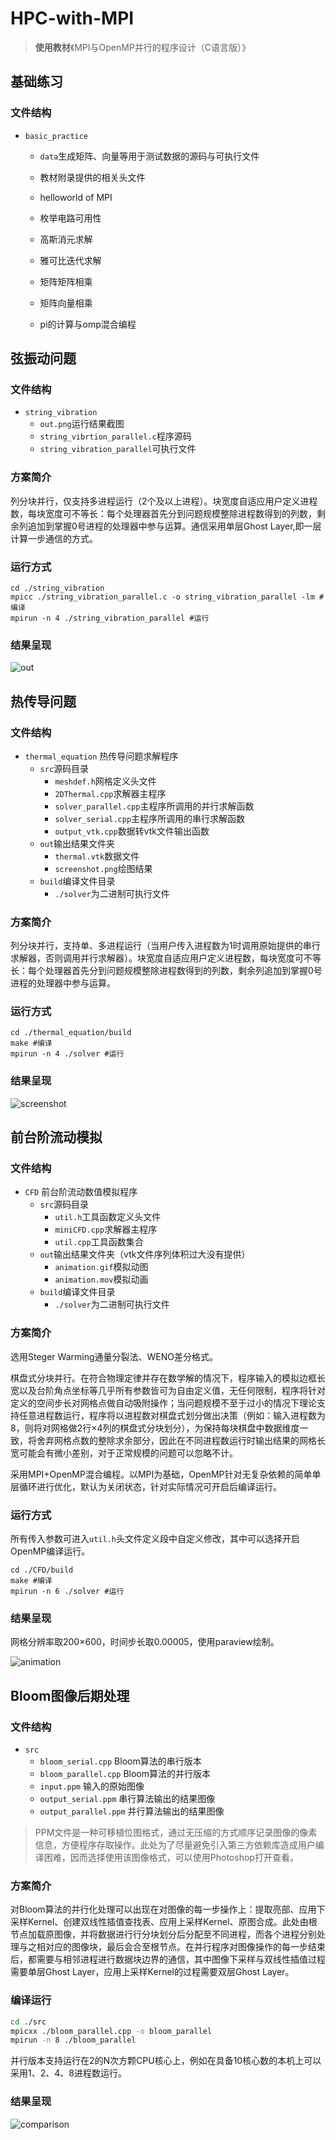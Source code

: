 # HPC-with-MPI

> **使用教材**《MPI与OpenMP并行的程序设计（C语言版）》



## 基础练习

### 文件结构

- `basic_practice`

  - `data`生成矩阵、向量等用于测试数据的源码与可执行文件

  - 教材附录提供的相关头文件

  - helloworld of MPI

  - 枚举电路可用性

  - 高斯消元求解

  - 雅可比迭代求解

  - 矩阵矩阵相乘

  - 矩阵向量相乘

  - pi的计算与omp混合编程

    

## 弦振动问题

### 文件结构

- `string_vibration` 
  - `out.png`运行结果截图
  - `string_vibrtion_parallel.c`程序源码
  - `string_vibration_parallel`可执行文件

### 方案简介

列分块并行，仅支持多进程运行（2个及以上进程）。块宽度自适应用户定义进程数，每块宽度可不等长：每个处理器首先分到问题规模整除进程数得到的列数，剩余列追加到掌握0号进程的处理器中参与运算。通信采用单层Ghost Layer,即一层计算一步通信的方式。

### 运行方式

```shell
cd ./string_vibration
mpicc ./string_vibration_parallel.c -o string_vibration_parallel -lm #编译
mpirun -n 4 ./string_vibration_parallel #运行
```

### 结果呈现

![out](README.assets/out.png)



## 热传导问题

### 文件结构

- `thermal_equation` 热传导问题求解程序
  - `src`源码目录
    - `meshdef.h`网格定义头文件
    - `2DThermal.cpp`求解器主程序
    - `solver_parallel.cpp`主程序所调用的并行求解函数
    - `solver_serial.cpp`主程序所调用的串行求解函数
    - `output_vtk.cpp`数据转vtk文件输出函数
  - `out`输出结果文件夹
    -  `thermal.vtk`数据文件
    - `screenshot.png`绘图结果
  - `build`编译文件目录
    - `./solver`为二进制可执行文件

### 方案简介

列分块并行，支持单、多进程运行（当用户传入进程数为1时调用原始提供的串行求解器，否则调用并行求解器）。块宽度自适应用户定义进程数，每块宽度可不等长：每个处理器首先分到问题规模整除进程数得到的列数，剩余列追加到掌握0号进程的处理器中参与运算。

### 运行方式

```shell
cd ./thermal_equation/build
make #编译
mpirun -n 4 ./solver #运行
```

### 结果呈现

![screenshot](README.assets/screenshot.png)



## 前台阶流动模拟

### 文件结构

- `CFD` 前台阶流动数值模拟程序
  - `src`源码目录
    - `util.h`工具函数定义头文件
    - `miniCFD.cpp`求解器主程序
    - `util.cpp`工具函数集合
  - `out`输出结果文件夹（vtk文件序列体积过大没有提供）
    - `animation.gif`模拟动图
    - `animation.mov`模拟动画
  - `build`编译文件目录
    - `./solver`为二进制可执行文件

### 方案简介

选用Steger Warming通量分裂法、WENO差分格式。

棋盘式分块并行。在符合物理定律并存在数学解的情况下，程序输入的模拟边框长宽以及台阶角点坐标等几乎所有参数皆可为自由定义值，无任何限制，程序将针对定义的空间步长对网格点做自动吸附操作；当问题规模不至于过小的情况下理论支持任意进程数运行，程序将以进程数对棋盘式划分做出决策（例如：输入进程数为8，则将对网格做2行×4列的棋盘式分块划分），为保持每块棋盘中数据维度一致，将舍弃网格点数的整除求余部分，因此在不同进程数运行时输出结果的网格长宽可能会有微小差别，对于正常规模的问题可以忽略不计。

采用MPI+OpenMP混合编程。以MPI为基础，OpenMP针对无复杂依赖的简单单层循环进行优化，默认为关闭状态，针对实际情况可开启后编译运行。

### 运行方式

所有传入参数可进入`util.h`头文件定义段中自定义修改，其中可以选择开启OpenMP编译运行。

```shell
cd ./CFD/build
make #编译
mpirun -n 6 ./solver #运行
```

### 结果呈现

网格分辨率取200×600，时间步长取0.00005，使用paraview绘制。

![animation](README.assets/animation.gif)

## Bloom图像后期处理

### 文件结构

- `src`
  - `bloom_serial.cpp` Bloom算法的串行版本
  - `bloom_parallel.cpp` Bloom算法的并行版本
  - `input.ppm` 输入的原始图像
  - `output_serial.ppm` 串行算法输出的结果图像
  - `output_parallel.ppm` 并行算法输出的结果图像

> PPM文件是一种可移植位图格式，通过无压缩的方式顺序记录图像的像素信息，方便程序存取操作。此处为了尽量避免引入第三方依赖库造成用户编译困难，因而选择使用该图像格式，可以使用Photoshop打开查看。

### 方案简介

对Bloom算法的并行化处理可以出现在对图像的每一步操作上：提取亮部、应用下采样Kernel、创建双线性插值查找表、应用上采样Kernel、原图合成。此处由根节点加载原图像，并将数据进行行分块划分后分配至不同进程，而各个进程分别处理与之相对应的图像块，最后会合至根节点。在并行程序对图像操作的每一步结束后，都需要与相邻进程进行数据块边界的通信，其中图像下采样与双线性插值过程需要单层Ghost Layer，应用上采样Kernel的过程需要双层Ghost Layer。

### 编译运行

```bash
cd ./src
mpicxx ./bloom_parallel.cpp -o bloom_parallel
mpirun -n 8 ./bloom_parallel
```

并行版本支持运行在2的N次方颗CPU核心上，例如在具备10核心数的本机上可以采用1、2、4、8进程数运行。

### 结果呈现

![comparison](README.assets/comparison.jpg)
